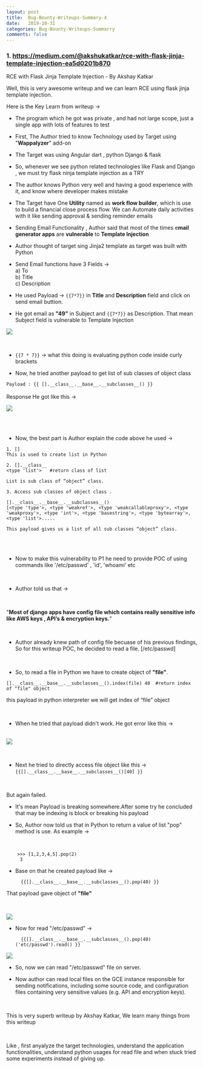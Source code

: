 ```yaml
---
layout: post
title:  Bug-Bounty-Writeups-Summary-4
date:   2019-10-31
categories: Bug-Bounty-Writeups-Summarry
comments: false
---
```

### 1. https://medium.com/@akshukatkar/rce-with-flask-jinja-template-injection-ea5d0201b870

RCE with Flask Jinja Template Injection - By Akshay Katkar

Well, this is very awesome writeup and we can learn RCE using flask jinja template injection.

Here is the Key Learn from writeup ->

* The program which he got was private , and  had not large scope, just a single app with lots of features to test

* First, The Author tried to know Technology used by Target  using "**Wappalyzer**" add-on

*  The Target was using Angular dart , python Django & flask

* So, whenever we see python related technologies like Flask and Django , we must try flask ninja template injection as a TRY

* The author knows Python very well and having a good experience with it, and know where developer makes mistake

* The Target have One **Utility** named as **work flow builder**, which is use to build  a financial close process flow. We can Automate daily activities with it like sending approval & sending reminder emails

* Sending Email Functionality , Author said that most of the times e**mail generator apps** are **vulnerable** to **Template Injection**

* Author thought of target sing Jinja2 template as target was built with Python

* Send Email functions have 3 Fields -><br>
a) To<br>
b) Title<br>
c) Description<br>

* He used Payload ->  `{{7*7}}` in **Title** and **Description** field and click on send email buttion.

* He got email as **"49"** in Subject and `{{7*7}}` as Description. That mean Subject field is vulnerable to Template Injection

![](https://miro.medium.com/max/1111/1*DPLFosKmDKcxqKSkw9J2Zw.png)

<br>

* `{{7 * 7}}` -> what this doing is evaluating python code inside curly brackets

* Now, he tried another payload to get list of sub classes of object class

`
Payload : {{ [].__class__.__base__.__subclasses__() }}
`
<br><br>
Response He got like this -><br>

![](https://miro.medium.com/max/1509/1*k__m6Ah1EvCEmDL-18aecQ.png)

<br><br>

* Now, the best part is Author explain the code above he used ->

```
1. []  
This is used to create list in Python

2. [].__class__
<type 'list'>   #return class of list

List is sub class of “object” class.

3. Access sub classes of object class .

[].__class__.__base__.__subclasses__()
[<type 'type'>, <type 'weakref'>, <type 'weakcallableproxy'>, <type 'weakproxy'>, <type 'int'>, <type 'basestring'>, <type 'bytearray'>, <type 'list'>.....

This payload gives us a list of all sub classes “object” class.

```
<br><br>
* Now to make this vulnerability to P1 he need to provide POC of using commands like '/etc/passwd' , 'id', 'whoami' etc
<br>

* Author told us that -> 
<br>

"**Most of django apps have config file which contains really sensitive info like AWS keys , API’s & encryption keys.**" 

<br>

* Author already knew path of config file becuase of his previous findings, So for this writeup POC, he decided to read a file. [/etc/passwd]
<br>

* So, to read a file in Python we have to create object of **"file"**.

`
[].__class__.__base__.__subclasses__().index(file)
40  #return index of "file" object
`

this payload in python interpreter we will get index of “file” object

<br>

* When he tried that payload didn't work. He got error like this -><br><br>


![](https://miro.medium.com/max/1075/1*CLXJs210jIR0nQXjTT2cjw.png)

<br>

* Next he tried to directly access file object like this ->
`{{[].__class__.__base__.__subclasses__()[40] }}`
<br>

But again failed.

* It's mean Payload is breaking somewhere.After some try he concluded that may be indexing is block or breaking his payload

* So, Author now told us that in Python to return  a value of list "pop" method is use.
As example ->

<br>

        >>> [1,2,3,4,5].pop(2) 
         3



* Base on that he created payload like ->
                    
        {{[].__class__.__base__.__subclasses__().pop(40) }}


That payload gave  object of **"file"**

<br>

![](https://miro.medium.com/max/1239/1*WqZboWvRQfrEbRQeBR2sIg.png)
<br>

* Now for read "/etc/passwd" ->

        {{[].__class__.__base__.__subclasses__().pop(40)('etc/passwd').read() }}


![](https://miro.medium.com/max/1114/1*QpfhUYMZ5Unug8qzu69KFA.png)
<br>

* So, now we can read "/etc/passwd" file on server.

* Now author can read local files on the GCE instance responsible for sending notifications, including some source code, and configuration files containing very sensitive values (e.g. API and encryption keys).
<br>

This is very superb writeup by Akshay Katkar, We learn many things from this writeup

<br>

Like , first anyalyze the target technologies, understand the application functionalities, understand python usages for read file and when stuck tried some experiments instead of giving up.


